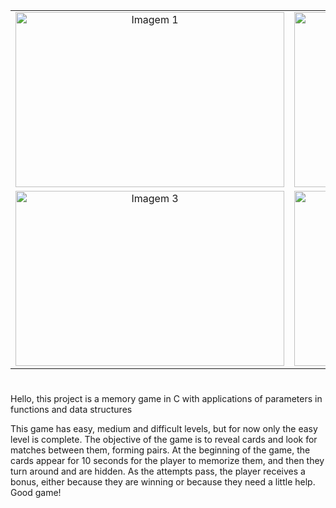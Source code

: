 <table>
  <tr>
    <td align="center">
      <img src="https://github.com/guiibrag4/JogoDaMemoria_C/assets/131495236/8bf7a203-eee7-4ca4-b4b9-9899de91490e" width="430px" height="280px" alt="Imagem 1" width="200"/>
    </td>
    <td align="center">
      <img src="https://github.com/guiibrag4/JogoDaMemoria_C/assets/131495236/09b9170b-caac-473a-9cc4-b27ae123b76f" width="430px" height="280px" alt="Imagem 2" width="200"/>
    </td>
  </tr>
  <tr>
    <td align="center">
      <img src="https://github.com/guiibrag4/JogoDaMemoria_C/assets/131495236/95089bab-fa2f-4692-a592-af4b3a1c23c1" width="430px" height="280px"" alt="Imagem 3" width="200"/>
    </td>
    <td align="center">
      <img src="https://github.com/guiibrag4/JogoDaMemoria_C/assets/131495236/7d5fd087-2994-44ac-b1b0-0b3bc3fedfe8" width="430px" height="280px" alt="Imagem 4" width="200"/>
    </td>
  </tr>
</table>



#
Hello, this project is a memory game in C with applications of parameters in functions and data structures

This game has easy, medium and difficult levels, but for now only the easy level is complete. The objective of the game is to reveal cards and look for matches between them, forming pairs. At the beginning of the game, the cards appear for 10 seconds for the player to memorize them, and then they turn around and are hidden. As the attempts pass, the player receives a bonus, either because they are winning or because they need a little help. Good game!
